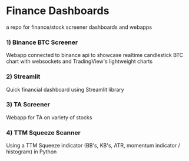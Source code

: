 # Finance Dashboards
 a repo for finance/stock screener dashboards and webapps

### 1) Binance BTC Screener
Webapp connected to binance api to showcase realtime candlestick BTC chart with websockets and TradingView's lightweight charts

### 2) Streamlit 
Quick financial dashboard using Streamlit library

### 3) TA Screener
Webapp for TA on variety of stocks

### 4) TTM Squeeze Scanner
Using a TTM Squeeze indicator (BB's, KB's, ATR, momentum indicator / histogram) in Python

